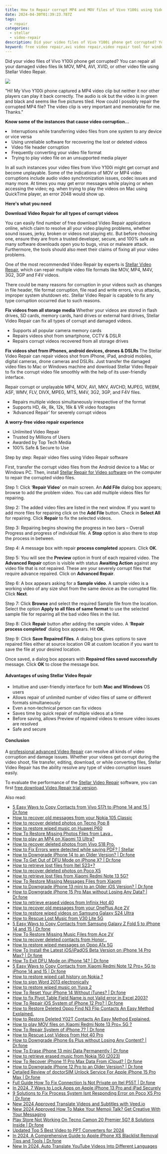 ```yaml
---
title: How to Repair corrupt MP4 and MOV files of Vivo Y100i using Video Repair Utility on Mac?
date: 2024-04-30T01:39:23.787Z
tags: 
  - repair
categories: 
  - stellar
  - video-repair
description: Did your video files of Vivo Y100i phone get corrupted? You can repair all your damaged video files lik MOV, MP4, AVI, XVID, or other video file using Stellar Video Repair.
keyword: free video repair,avi video repair,video repair tool for windows,repair mov,free video repair tool,free video repair software
---
```


<div class="atpl-content atpl-for-stellar-video-repair mobile-video-repair">

<div class="atpl-post-description-part-1">
<div class="tpl-content-sub-paragraph-content">
  <p>
Did your video files of Vivo Y100i phone get corrupted? You can repair all your damaged video files lik MOV, MP4, AVI, XVID, or other video file using Stellar Video Repair.
  </p>
</div>
</div>

<img src="https://img0mobiles.techidaily.com/images/best-assets/devices/vivo/vivo-y100i/4.jpg" class="atpl-imgstyle"/>

<div class="atpl-post-description-part-2">
<div class="tpl-content-sub-paragraph-question">
<p>
"Hi! My Vivo Y100i phone captured a MP4 video clip but neither it nor other players can play it back correctly. The audio is ok but the video is in green and black and seems like five pictures tiled. How could I possibly repair the corrupted MP4 file? The video clip is very important and memorable for me. Thanks."
</p>
</div>

<div class="tpl-content-sub-paragraph-content">
<p>
<strong>Know some of the instances that cause video corruption…</strong>
  <li>Interruptions while transferring video files from one system to any device or vice versa</li>
  <li>Using unreliable software for recovering the lost or deleted videos</li>
  <li>Video file header corruption</li>
  <li>Frequently converting your video file format</li>
  <li>Trying to play video file on an unsupported media player</li>
</p>

In all such instances your video files from Vivo Y100i might get corrupt and become unplayable. Some of the indications of MOV or MP4 video corruptions include audio video synchronization issues, codec issues and many more. At times you may get error messages while playing or when accessing the video; eg. when trying to play the videos on Mac using QuickTime player, an error 2048 would show up.
</div>
</div>

<strong>Here's what you need</strong>
<div class="tpl-content-sub-paragraph-content">

<strong>Download Video Repair for all types of corrupt videos</strong>
<p>
You can easily find number of free download Video Repair applications online, which claim to resolve all your video playing problems, whether sound issues, jerky, broken or videos not playing etc. But before choosing one, ensure they are from a trusted developer, secure, and 100% safe as many software downloads open you to bugs, virus or malware attack. Furthermore, the tools should also meet their claims of fixing all your video problems.

One of the most recommended Video Repair by experts is <a href="https://tools.techidaily.com/stellar-video-repair/" >Stellar Video Repair</a>, which can repair multiple video file formats like MOV, MP4, M4V, 3G2, 3GP and F4V videos.

There could be many reasons for corruption in your videos such as changes in file header, file format corruption, file read and write errors, virus attacks, improper system shutdown etc. Stellar Video Repair is capable to fix any type corruption occurred due to such reasons.

</p>
</div>



<div class="tpl-content-sub-paragraph-content">
<p>
<strong>Fix videos from all storage media</strong>
Whether your videos are stored in flash drives, SD cards, memory cards, hard drives or external hard drives, Stellar Video Repair can fix all types of corrupt and damaged videos.


- Supports all popular camera memory cards
- Repairs videos shot from smartphone, CCTV & DSLR
- Repairs corrupt videos recovered from all storage drives


<strong>Fix videos shot from iPhones, android devices, drones & DSLRs </strong>
The Stellar Video Repair can repair videos shot from iPhone, iPad, android mobiles, digital cameras, drone cameras and DSLRs. Just transfer the damaged video files to Mac or Windows machine and download Stellar Video Repair to fix the corrupt video file smoothly with the help of its user-friendly interface.


Repair corrupt or unplayable MP4, MOV, AVI, MKV, AVCHD, MJPEG, WEBM, ASF, WMV, FLV, DIVX, MPEG, MTS, M4V, 3G2, 3GP, and F4V files.

- Repairs multiple videos simultaneously irrespective of the format
- Supports HD, 4k, 8k, 12k, 16k & VR video footages
- ‘Advanced Repair’ for severely corrupt videos

**A worry-free video repair experience**

- Unlimited Video Repair
- Trusted by Millions of Users
- Awarded by Top Tech Media
- 100% Safe & Secure to Use


</p>
</div>

<div class="atpl-step-part-style">Step by step: Repair video files using Video Repair software</div>

First, transfer the corrupt video files from the Android device to a Mac or Windows PC. Then, install <a href="https://tools.techidaily.com/stellar-video-repair/" >Stellar Repair for Video software</a> on the computer to repair the corrupted video files.

<span class="atpl-stepstyle-a"><span>Step 1: </span></span> Click ‘<strong>Repair Video</strong>’ on main screen. An <strong>Add File</strong> dialog box appears; browse to add the problem video. You can add multiple videos files for repairing.
<img src="https://tools.techidaily.com/images/apps/stellar/stellar-repair-for-video/solutions/common/main-screen.jpg"  alt="" />

<span class="atpl-stepstyle-a"><span>Step 2: </span></span> The added video files are listed in the next window. If you want to add more files for repairing click on the <strong>Add File</strong> button. Check in <strong>Select All</strong> for repairing. Click <strong>Repair</strong> to fix the selected videos.
<img src="https://tools.techidaily.com/images/apps/stellar/stellar-repair-for-video/solutions/common/video-file-listed.jpg"  alt="" />

<span class="atpl-stepstyle-a"><span>Step 3: </span></span> Repairing begins showing the progress in two bars – Overall Progress and progress of individual file. A <strong>Stop</strong> option is also there to stop the process in between.
<img src="https://tools.techidaily.com/images/apps/stellar/stellar-repair-for-video/solutions/common/video-file-fixing.jpg"  alt="" />

<span class="atpl-stepstyle-a"><span>Step 4: </span></span> A message box with repair <strong>process completed</strong> appears. Click <strong>OK</strong>.
<img src="https://tools.techidaily.com/images/apps/stellar/stellar-repair-for-video/solutions/common/repair-process-completed.jpg"  alt="" />

<span class="atpl-stepstyle-a"><span>Step 5: </span></span> You will see the <strong>Preview</strong> option in front of each repaired video. The <strong>Advanced Repair</strong> option is visible with status <strong>Awaiting Action</strong> against any video file that is not repaired. These are your severely corrupt files that require advance repaired. Click on <strong>Advanced Repair</strong>.
<img src="https://tools.techidaily.com/images/apps/stellar/stellar-repair-for-video/solutions/common/advanced-repair-screen.png"  alt="" />

<span class="atpl-stepstyle-a"><span>Step 6: </span></span> A box appears asking for a <strong>Sample video</strong>. A sample video is a working video of any size shot from the same device as the corrupted file. Click <strong>Next</strong>.
<img src="https://tools.techidaily.com/images/apps/stellar/stellar-repair-for-video/solutions/common/sample-video.jpg"  alt="" />

<span class="atpl-stepstyle-a"><span>Step 7: </span></span> Click <strong>Browse</strong> and select the required Sample file from the location. Select the option <strong>Apply to all files of same format</strong> to use the selected sample file for repairing all the bad video files in the list.
<img src="https://tools.techidaily.com/images/apps/stellar/stellar-repair-for-video/solutions/common/add-sample-video.png"  alt="" />

<span class="atpl-stepstyle-a"><span>Step 8: </span></span> Click <strong>Repair</strong> button after adding the sample video. A ‘<strong>Repair process completed</strong>’ dialog box appears. Hit <strong>OK</strong>.
<img src="https://tools.techidaily.com/images/apps/stellar/stellar-repair-for-video/solutions/common/video-file-repaired-success.png"  alt="" />

<span class="atpl-stepstyle-a"><span>Step 9: </span></span> Click <strong>Save Repaired Files</strong>. A dialog box gives options to save repaired files either at source location OR at custom location if you want to save the file at your desired location.
<img src="https://tools.techidaily.com/images/apps/stellar/stellar-repair-for-video/solutions/common/save-repaired-files.jpg"  alt="" />

Once saved, a dialog box appears with <strong>Repaired files saved successfully</strong> message. Click <strong>OK</strong> to close the message box.


<h4>Advantages of using Stellar Video Repair</h4>
<ul>
  <li>Intuitive and user-friendly interface for both <strong>Mac and Windows</strong> OS users</li>
  <li>Allows repair of unlimited number of video files of same or different formats simultaneously</li>
  <li>Even a non-technical person can fix videos</li>
  <li>Saves time by quick repair of multiple videos at a time</li>
  <li>Before saving, allows Preview of repaired videos to ensure video issues are resolved</li>
  <li>Safe and secure</li>
</ul>

<h4>Conclusion</h4>

A <a href="https://tools.techidaily.com/stellar-video-repair/" >professional advanced Video Repair</a> can resolve all kinds of video corruption and damage issues. Whether your videos get corrupt during the video shoot, file transfer, editing, download, or while converting files, Stellar Video Repair has the ability resolve any type of video corruption issues easily.

To evaluate the performance of the <a href="https://tools.techidaily.com/stellar-video-repair/" >Stellar Video Repair</a> software, you can first <a href="https://tools.techidaily.com/stellar-video-repair/" >free download Video Repair trial version</a>.



<ins class="adsbygoogle"
     style="display:block"
     data-ad-client="ca-pub-7571918770474297"
     data-ad-slot="8358498916"
     data-ad-format="auto"
     data-full-width-responsive="true"></ins>
     
</div>
<ins class="adsbygoogle"
    style="display:block"
    data-ad-format="autorelaxed"
    data-ad-client="ca-pub-7571918770474297"
    data-ad-slot="1223367746"></ins>

<span class="atpl-alsoreadstyle">Also read:</span>
<div><ul>
<li><a href="https://blog-min.techidaily.com/5-easy-ways-to-copy-contacts-from-vivo-s17t-to-iphone-14-and-15-drfone-by-drfone-transfer-from-android-transfer-from-android/"><u>5 Easy Ways to Copy Contacts from Vivo S17t to iPhone 14 and 15 | Dr.fone</u></a></li>
<li><a href="https://blog-min.techidaily.com/how-to-recover-old-messages-from-your-nokia-105-classic-by-fonelab-android-recover-messages/"><u>How to recover old messages from your Nokia 105 Classic</u></a></li>
<li><a href="https://blog-min.techidaily.com/how-to-recover-deleted-photos-on-tecno-pop-8-by-stellar-photo-recovery-android-mobile-photo-recover/"><u>How to recover deleted photos on Tecno Pop 8</u></a></li>
<li><a href="https://blog-min.techidaily.com/how-to-restore-wiped-music-on-huawei-p60-by-fonelab-android-recover-music/"><u>How to restore wiped music on Huawei P60</u></a></li>
<li><a href="https://blog-min.techidaily.com/how-to-restore-missing-photos-files-from-lava-by-fonelab-android-recover-photos/"><u>How To  Restore Missing Photos Files from Lava .</u></a></li>
<li><a href="https://blog-min.techidaily.com/how-to-play-an-mp4-on-xiaomi-13-ultra-by-aiseesoft-video-converter-play-mp4-on-android/"><u>How to play an MP4 on Xiaomi 13 Ultra?</u></a></li>
<li><a href="https://blog-min.techidaily.com/how-to-recover-deleted-photos-from-vivo-s18-pro-by-fonelab-android-recover-photos/"><u>How to recover deleted photos from Vivo S18 Pro.</u></a></li>
<li><a href="https://blog-min.techidaily.com/how-to-fix-errors-were-detected-while-saving-pdf-stellar-by-stellar-guide/"><u>How to Fix Errors were detected while saving PDF? | Stellar</u></a></li>
<li><a href="https://blog-min.techidaily.com/how-to-downgrade-iphone-14-to-an-older-version-drfone-by-drfone-ios-system-repair-ios-system-repair/"><u>How to Downgrade iPhone 14 to an Older Version? | Dr.fone</u></a></li>
<li><a href="https://blog-min.techidaily.com/how-to-get-out-of-dfu-mode-on-iphone-x-drfone-by-drfone-ios-system-repair-ios-system-repair/"><u>How To Get Out of DFU Mode on iPhone X? | Dr.fone</u></a></li>
<li><a href="https://blog-min.techidaily.com/how-to-retrieve-lost-files-from-itel-s23plus-by-fonelab-android-recover-data/"><u>How to retrieve lost files from Itel S23+?</u></a></li>
<li><a href="https://blog-min.techidaily.com/how-to-recover-deleted-photos-on-poco-x5-by-stellar-photo-recovery-android-mobile-photo-recover/"><u>How to recover deleted photos on Poco X5</u></a></li>
<li><a href="https://blog-min.techidaily.com/how-to-retrieve-lost-files-from-xiaomi-redmi-note-13-5g-by-fonelab-android-recover-data/"><u>How to retrieve lost files from Xiaomi Redmi Note 13 5G?</u></a></li>
<li><a href="https://blog-min.techidaily.com/how-to-restore-missing-messages-files-from-xiaomi-by-fonelab-android-recover-messages/"><u>How To  Restore Missing Messages Files from Xiaomi</u></a></li>
<li><a href="https://blog-min.techidaily.com/how-to-downgrade-iphone-13-mini-to-an-older-ios-version-drfone-by-drfone-ios-system-repair-ios-system-repair/"><u>How to Downgrade iPhone 13 mini to an Older iOS Version? | Dr.fone</u></a></li>
<li><a href="https://blog-min.techidaily.com/how-to-downgrade-iphone-15-pro-max-without-losing-any-data-drfone-by-drfone-ios-system-repair-ios-system-repair/"><u>How to Downgrade iPhone 15 Pro Max without Losing Any Data? | Dr.fone</u></a></li>
<li><a href="https://blog-min.techidaily.com/how-to-retrieve-erased-videos-from-infinix-hot-40-by-fonelab-android-recover-video/"><u>How to retrieve erased videos from Infinix Hot 40</u></a></li>
<li><a href="https://blog-min.techidaily.com/how-to-recover-old-messages-from-your-oneplus-ace-2v-by-fonelab-android-recover-messages/"><u>How to recover old messages from your OnePlus Ace 2V</u></a></li>
<li><a href="https://blog-min.techidaily.com/how-to-restore-wiped-videos-on-samsung-galaxy-s24-ultra-by-fonelab-android-recover-video/"><u>How to restore wiped videos on Samsung Galaxy S24 Ultra</u></a></li>
<li><a href="https://blog-min.techidaily.com/how-to-rescue-lost-music-from-v30-lite-5g-by-fonelab-android-recover-music/"><u>How to Rescue Lost Music from V30 Lite 5G</u></a></li>
<li><a href="https://blog-min.techidaily.com/5-easy-ways-to-copy-contacts-from-samsung-galaxy-z-fold-5-to-iphone-14-and-15-drfone-by-drfone-transfer-from-android-transfer-from-android/"><u>5 Easy Ways to Copy Contacts from Samsung Galaxy Z Fold 5 to iPhone 14 and 15 | Dr.fone</u></a></li>
<li><a href="https://blog-min.techidaily.com/how-to-restore-missing-music-files-from-ace-2v-by-fonelab-android-recover-music/"><u>How To  Restore Missing Music Files from Ace 2V</u></a></li>
<li><a href="https://blog-min.techidaily.com/how-to-recover-deleted-contacts-from-honor-by-fonelab-android-recover-contacts/"><u>How to recover deleted contacts from Honor .</u></a></li>
<li><a href="https://blog-min.techidaily.com/how-to-restore-wiped-messages-on-oppo-a1x-5g-by-fonelab-android-recover-messages/"><u>How to restore wiped messages on Oppo A1x 5G</u></a></li>
<li><a href="https://blog-min.techidaily.com/how-to-install-the-latest-iosipados-beta-version-on-iphone-14-pro-max-drfone-by-drfone-ios-system-repair-ios-system-repair/"><u>How To Install the Latest iOS/iPadOS Beta Version on iPhone 14 Pro Max? | Dr.fone</u></a></li>
<li><a href="https://blog-min.techidaily.com/how-to-exit-dfu-mode-on-iphone-14-drfone-by-drfone-ios-system-repair-ios-system-repair/"><u>How To Exit DFU Mode on iPhone 14? | Dr.fone</u></a></li>
<li><a href="https://blog-min.techidaily.com/5-easy-ways-to-copy-contacts-from-xiaomi-redmi-note-12-proplus-5g-to-iphone-14-and-15-drfone-by-drfone-transfer-from-android-transfer-from-android/"><u>5 Easy Ways to Copy Contacts from Xiaomi Redmi Note 12 Pro+ 5G to iPhone 14 and 15 | Dr.fone</u></a></li>
<li><a href="https://blog-min.techidaily.com/how-to-restore-wiped-call-history-on-nokia-by-fonelab-android-recover-call-logs/"><u>How to restore wiped call history on Nokia ?</u></a></li>
<li><a href="https://blog-min.techidaily.com/how-to-sign-word-2013-electronically-by-ldigisigner-sign-a-word-sign-a-word/"><u>How to sign Word 2013 electronically</u></a></li>
<li><a href="https://blog-min.techidaily.com/how-to-restore-wiped-music-on-yuva-2-by-fonelab-android-recover-music/"><u>How to restore wiped music on Yuva 2</u></a></li>
<li><a href="https://blog-min.techidaily.com/how-to-reset-your-iphone-14-without-itunes-drfone-by-drfone-ios-system-repair-ios-system-repair/"><u>How To Reset Your iPhone 14 Without iTunes? | Dr.fone</u></a></li>
<li><a href="https://blog-min.techidaily.com/how-to-fix-pivot-table-field-name-is-not-valid-error-in-excel-2003-by-stellar-guide/"><u>How to fix Pivot Table Field Name is not Valid error in Excel 2003?</u></a></li>
<li><a href="https://blog-min.techidaily.com/how-to-repair-ios-system-of-iphone-12-pro-drfone-by-drfone-ios-system-repair-ios-system-repair/"><u>How To Repair iOS System of iPhone 12 Pro? | Dr.fone</u></a></li>
<li><a href="https://blog-min.techidaily.com/how-to-restore-deleted-oppo-find-n3-flip-contacts-an-easy-method-explained-by-fonelab-android-recover-contacts/"><u>How to Restore Deleted Oppo Find N3 Flip Contacts  An Easy Method Explained.</u></a></li>
<li><a href="https://blog-min.techidaily.com/how-to-restore-deleted-y02t-contacts-an-easy-method-explained-by-fonelab-android-recover-contacts/"><u>How to Restore Deleted Y02T Contacts  An Easy Method Explained.</u></a></li>
<li><a href="https://blog-min.techidaily.com/how-to-play-mov-files-on-xiaomi-redmi-note-13-proplus-5g-by-aiseesoft-video-converter-play-mov-on-android/"><u>How to play MOV files on Xiaomi Redmi Note 13 Pro+ 5G ?</u></a></li>
<li><a href="https://blog-min.techidaily.com/how-to-repair-system-of-iphone-7-drfone-by-drfone-ios-system-repair-ios-system-repair/"><u>How To Repair System of iPhone 7? | Dr.fone</u></a></li>
<li><a href="https://blog-min.techidaily.com/how-to-rescue-lost-videos-from-hot-40-pro-by-fonelab-android-recover-video/"><u>How to Rescue Lost Videos from Hot 40 Pro</u></a></li>
<li><a href="https://blog-min.techidaily.com/how-to-downgrade-iphone-6s-plus-without-losing-any-content-drfone-by-drfone-ios-system-repair-ios-system-repair/"><u>How to Downgrade iPhone 6s Plus without Losing Any Content? | Dr.fone</u></a></li>
<li><a href="https://blog-min.techidaily.com/how-to-erase-iphone-13-mini-data-permanently-drfone-by-drfone-ios-full-data-eraser-ios-full-data-eraser/"><u>How To Erase iPhone 13 mini Data Permanently | Dr.fone</u></a></li>
<li><a href="https://blog-min.techidaily.com/how-to-retrieve-erased-music-from-nokia-150-2023-by-fonelab-android-recover-music/"><u>How to retrieve erased music from Nokia 150 (2023)</u></a></li>
<li><a href="https://blog-min.techidaily.com/how-to-recover-iphone-11-pro-max-data-from-icloud-drfone-by-drfone-ios-data-recovery-ios-data-recovery/"><u>How To Recover iPhone 11 Pro Max Data From iCloud? | Dr.fone</u></a></li>
<li><a href="https://blog-min.techidaily.com/how-to-downgrade-iphone-12-pro-to-an-older-version-drfone-by-drfone-ios-system-repair-ios-system-repair/"><u>How to Downgrade iPhone 12 Pro to an Older Version? | Dr.fone</u></a></li>
<li><a href="https://iphone-unlock.techidaily.com/detailed-review-of-doctorsim-unlock-service-for-apple-iphone-15-pro-max-drfone-by-drfone-ios/"><u>Detailed Review of doctorSIM Unlock Service For Apple iPhone 15 Pro Max | Dr.fone</u></a></li>
<li><a href="https://howto.techidaily.com/full-guide-how-to-fix-connection-is-not-private-on-itel-p55t-drfone-by-drfone-fix-android-problems-fix-android-problems/"><u>Full Guide How To Fix Connection Is Not Private on Itel P55T | Dr.fone</u></a></li>
<li><a href="https://ios-unlock.techidaily.com/in-2024-7-ways-to-lock-apps-on-apple-iphone-13-pro-and-ipad-securely-by-drfone-ios/"><u>In 2024, 7 Ways to Lock Apps on Apple iPhone 13 Pro and iPad Securely</u></a></li>
<li><a href="https://howto.techidaily.com/9-solutions-to-fix-process-system-isnt-responding-error-on-poco-x5-pro-drfone-by-drfone-fix-android-problems-fix-android-problems/"><u>9 Solutions to Fix Process System Isnt Responding Error on Poco X5 Pro | Dr.fone</u></a></li>
<li><a href="https://ai-video-translation.techidaily.com/new-2024-approved-translate-videos-and-subtitles-with-veedio/"><u>New 2024 Approved Translate Videos and Subtitles with Veed.io</u></a></li>
<li><a href="https://ai-voice-clone.techidaily.com/new-2024-approved-how-to-make-your-memoji-talk-get-creative-with-your-messaging/"><u>New 2024 Approved How To Make Your Memoji Talk? Get Creative With Your Messaging</u></a></li>
<li><a href="https://fix-guide.techidaily.com/play-store-not-working-on-tecno-camon-20-premier-5g-8-solutions-inside-drfone-by-drfone-fix-android-problems-fix-android-problems/"><u>Play Store Not Working On Tecno Camon 20 Premier 5G? 8 Solutions Inside | Dr.fone</u></a></li>
<li><a href="https://ai-editing-video.techidaily.com/updated-top-5-best-video-to-ppt-converters-for-2024/"><u>Updated Top 5 Best Video to PPT Converters for 2024</u></a></li>
<li><a href="https://iphone-unlock.techidaily.com/in-2024-a-comprehensive-guide-to-apple-iphone-xs-blacklist-removal-tips-and-tools-drfone-by-drfone-ios/"><u>In 2024, A Comprehensive Guide to Apple iPhone XS Blacklist Removal Tips and Tools | Dr.fone</u></a></li>
<li><a href="https://ai-video-translation.techidaily.com/new-in-2024-auto-translate-youtube-videos-into-different-languages/"><u>New In 2024, Auto Translate YouTube Videos Into Different Languages</u></a></li>
</ul></div>

